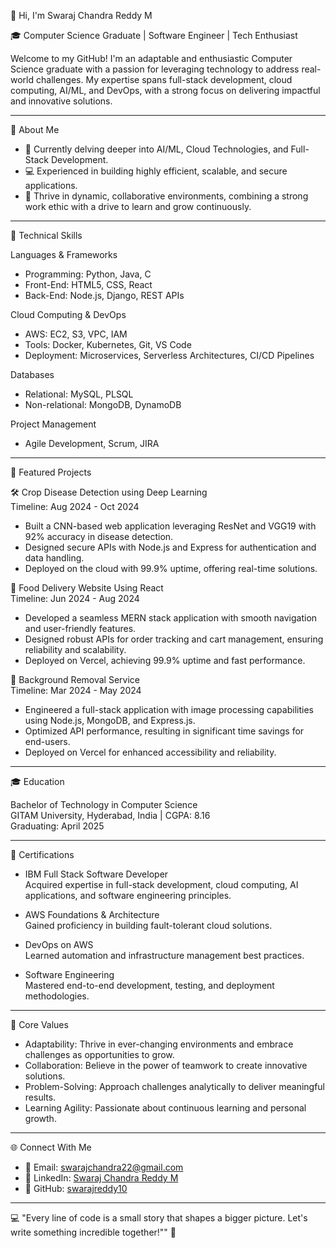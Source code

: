  👋 Hi, I'm Swaraj Chandra Reddy M  

🎓 Computer Science Graduate | Software Engineer | Tech Enthusiast  

Welcome to my GitHub! I'm an adaptable and enthusiastic Computer Science graduate with a passion for leveraging technology to address real-world challenges. My expertise spans full-stack development, cloud computing, AI/ML, and DevOps, with a strong focus on delivering impactful and innovative solutions.  

---

 🚀 About Me  

- 🌱 Currently delving deeper into AI/ML, Cloud Technologies, and Full-Stack Development.  
- 💻 Experienced in building highly efficient, scalable, and secure applications.  
- 🤝 Thrive in dynamic, collaborative environments, combining a strong work ethic with a drive to learn and grow continuously.  

---

 🔧 Technical Skills  

 Languages & Frameworks  
- Programming: Python, Java, C  
- Front-End: HTML5, CSS, React  
- Back-End: Node.js, Django, REST APIs  

 Cloud Computing & DevOps  
- AWS: EC2, S3, VPC, IAM  
- Tools: Docker, Kubernetes, Git, VS Code  
- Deployment: Microservices, Serverless Architectures, CI/CD Pipelines  

 Databases  
- Relational: MySQL, PLSQL  
- Non-relational: MongoDB, DynamoDB  

 Project Management  
- Agile Development, Scrum, JIRA  

---

 🌟 Featured Projects  

 🛠 Crop Disease Detection using Deep Learning  
Timeline: Aug 2024 - Oct 2024  
- Built a CNN-based web application leveraging ResNet and VGG19 with 92% accuracy in disease detection.  
- Designed secure APIs with Node.js and Express for authentication and data handling.  
- Deployed on the cloud with 99.9% uptime, offering real-time solutions.  

 🍔 Food Delivery Website Using React  
Timeline: Jun 2024 - Aug 2024  
- Developed a seamless MERN stack application with smooth navigation and user-friendly features.  
- Designed robust APIs for order tracking and cart management, ensuring reliability and scalability.  
- Deployed on Vercel, achieving 99.9% uptime and fast performance.  

 🎨 Background Removal Service  
Timeline: Mar 2024 - May 2024  
- Engineered a full-stack application with image processing capabilities using Node.js, MongoDB, and Express.js.  
- Optimized API performance, resulting in significant time savings for end-users.  
- Deployed on Vercel for enhanced accessibility and reliability.  

---

 🎓 Education  

Bachelor of Technology in Computer Science  
GITAM University, Hyderabad, India | CGPA: 8.16  
Graduating: April 2025  

---

 📜 Certifications  

- IBM Full Stack Software Developer  
  Acquired expertise in full-stack development, cloud computing, AI applications, and software engineering principles.  

- AWS Foundations & Architecture  
  Gained proficiency in building fault-tolerant cloud solutions.  

- DevOps on AWS  
  Learned automation and infrastructure management best practices.  

- Software Engineering  
  Mastered end-to-end development, testing, and deployment methodologies.  

---

 🌱 Core Values  

- Adaptability: Thrive in ever-changing environments and embrace challenges as opportunities to grow.  
- Collaboration: Believe in the power of teamwork to create innovative solutions.  
- Problem-Solving: Approach challenges analytically to deliver meaningful results.  
- Learning Agility: Passionate about continuous learning and personal growth.  

---

 🌐 Connect With Me  

- 📧 Email: swarajchandra22@gmail.com  
- 💼 LinkedIn: [Swaraj Chandra Reddy M](https://linkedin.com/in/swaraj-chandra-reddy-m-593115223)  
- 🌟 GitHub: [swarajreddy10](https://github.com/swarajreddy10/pro_mscr.git)  

---

💻 "Every line of code is a small story that shapes a bigger picture. Let's write something incredible together!"" 🚀  
